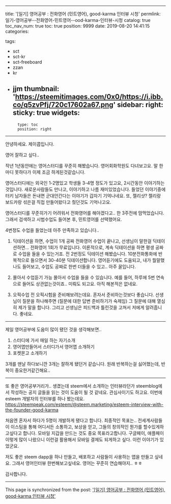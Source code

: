 
---
title: '[일기] 영어공부 : 전화영어 (민트영어), good-karma 인터뷰 시청'
permlink: 일기-영어공부--전화영어-민트영어--ood-karma-인터뷰-시청
catalog: true
toc_nav_num: true
toc: true
position: 9999
date: 2019-08-20 14:41:15
categories:

tags:
- sct
- sct-kr
- sct-freeboard
- zzan
- kr
- jjm
thumbnail: 'https://steemitimages.com/0x0/https://i.ibb.co/q5zvPfj/720c17602a67.png'
sidebar:
    right:
        sticky: true
widgets:
    -
        type: toc
        position: right
---


안녕하세요. 제이콥입니다.

영어 잘하고 싶다..

작년 1년동안에는 영어스터디를 꾸준히 해봤습니다. 영어회화학원도 다녀보고요. 말 한마디 못하다가 이제 조금 하게된것같습니다.

영어스터디에는 외국인 1-2명있고 학생들 3-4명 정도가 있고요, 2시간동안 이야기하는 것입니다.
새로운사람들도 만나고, 이야기하고 나름 재미있었습니다. 들었던 이야기중에 터키 남자들은 돈내면 군대안간다는 이야기가 갑자기 기억나네요. 또, 젤리샷? 젤리랑 보드카랑 섞은걸 직접 만들어왔다고 줬던것도 기억나고요.

영어스터디를 꾸준히가기 어려워서 전화영어를 해야겠다고.. 한 3주전에 맘먹었습니다.
그래서 검색하고 시범수업도 들어본 후, 민트영어를 선택했어요.

4번정도 수업을 들었는데 아주 만족하고 있습니다..

1. 딕테이션을 하면, 수업이 1개 공짜
전화영어 수업이 끝나고, 선생님이 말한걸 딕테이션하면... 전화영어 1회가 무료입니다. 이론적으로, 계속 딕테이션을 하면 평생 공짜로 수업을 들을 수 있는거죠. 전 2번정도 딕테이션 해봤습니다. 10분전화통화에 반복적으로 들으면서 30-40분 딕테이션합니다. 영어듣기에도 도움되고, 내가 뭘말했나도 들어보고, 수업도 공짜로 한번 더들을 수 있고.. 아주 꿀입니다.

2. 몰아서 수업듣기 가능
몰아서 수업을 들을 수 있습니다. 예를 들어, 하루에 5번 연속으로 들어도 상관없는것이죠.. 미뤄도 되고요.
아직 해본적은 없네요.

3. 오픽수업
전 오픽시험을 준비해보려는데요. 혼자서 준비하는것보다 좋습니다. 선생님이 질문을 하나해주면 (질문에 대한 답변 준비하기가 숙제임) 그 질문에 대해 열심히 제가 말을 합니다. 그리고 선생님은 피드백과 틀린것을 고쳐서 저에게 알려줍니다. 좋네요.

---

제일 영어공부에 도움이 많이 됐던 것을 생각해보면..

1. 스터디에 가서 매일 하는 자기소개
2. 영어앱만들어서 스터디가서 영어앱 소개하기
3. 포켓몬고 소개하기

3개를 맨날 하다보니깐 3개는 잘하게 됐던거 같습니다. 원래 반복하는걸 싫어했는데, 반복이 중요한거같긴해요..


----

또 좋은 영어공부거리가.. 생겼는데
steem에서 소개하는 인터뷰라던가 steemblog에서 작성하는 공지 글들을 읽는 것이 도움이 될 것 같네요. 관심사이기도 하고요. 이번에 esteem 개발자의 인터뷰를 하나 봤는데요.
https://steempeak.com/esteem/@steem.marketing/esteem-interview-with-the-founder-good-karma

처음엔 혼자서 하다가 5명이 개발하게 됐다고 합니다.
최종적인 목표는.. 전세계사람들이 이스팀을 통해 어디서든 소통하고, 보상을 얻고, 그들의 창의적인 뭔가를 할수있게하고싶다고 합니다. 모바일 지갑을 만드는 것도 중요 목표라고합니다. 구글페이, 애플페이 이렇게 많이 나왔으니 이런걸 활용해서 모바일 결제도 되게하고 싶다. 이런 이야기가 있었군요.

저도 좋은 steem dapp을 하나 만들고, 배포하고 사람들이 사용하는 앱을 만들고 싶네요. 그래서 영어인터뷰 한번해보고싶네요. 영어는 꾸준히 연습해야지.. ㅎㅎ

감사합니다.

- - -

This page is synchronized from the post: ['[일기] 영어공부 : 전화영어 (민트영어), good-karma 인터뷰 시청'](https://steempeak.com/@jacobyu/good-karma)
